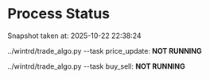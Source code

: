 # Process Status

Snapshot taken at: 2025-10-22 22:38:24

../wintrd/trade_algo.py --task price_update: **NOT RUNNING**

../wintrd/trade_algo.py --task buy_sell: **NOT RUNNING**

